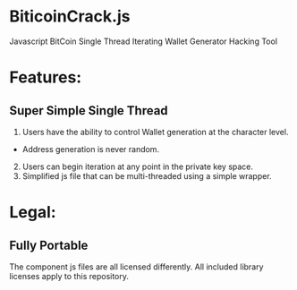 # BiticoinCrack.js
Javascript BitCoin Single Thread Iterating Wallet Generator Hacking Tool

# Features:
## Super Simple Single Thread
1) Users have the ability to control Wallet generation at the character level.
  - Address generation is never random.
2) Users can begin iteration at any point in the private key space.
3) Simplified js file that can be multi-threaded using a simple wrapper.

# Legal:
## Fully Portable
The component js files are all licensed differently. 
All included library licenses apply to this repository.
